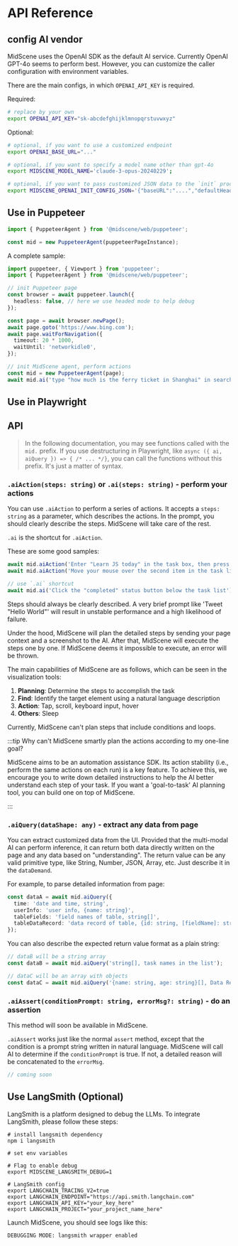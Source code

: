 # API Reference

## config AI vendor

MidScene uses the OpenAI SDK as the default AI service. Currently OpenAI GPT-4o seems to perform best. However, you can customize the caller configuration with environment variables.

There are the main configs, in which `OPENAI_API_KEY` is required.

Required:

```bash
# replace by your own
export OPENAI_API_KEY="sk-abcdefghijklmnopqrstuvwxyz"
```

Optional:

```bash
# optional, if you want to use a customized endpoint
export OPENAI_BASE_URL="..."

# optional, if you want to specify a model name other than gpt-4o
export MIDSCENE_MODEL_NAME='claude-3-opus-20240229';

# optional, if you want to pass customized JSON data to the `init` process of OpenAI SDK
export MIDSCENE_OPENAI_INIT_CONFIG_JSON='{"baseURL":"....","defaultHeaders":{"key": "value"}}'
```

## Use in Puppeteer

```typescript
import { PuppeteerAgent } from '@midscene/web/puppeteer';

const mid = new PuppeteerAgent(puppeteerPageInstance);
```

A complete sample:

```typescript
import puppeteer, { Viewport } from 'puppeteer';
import { PuppeteerAgent } from '@midscene/web/puppeteer';

// init Puppeteer page
const browser = await puppeteer.launch({
  headless: false, // here we use headed mode to help debug
});

const page = await browser.newPage();
await page.goto('https://www.bing.com');
await page.waitForNavigation({
  timeout: 20 * 1000,
  waitUntil: 'networkidle0',
});

// init MidScene agent, perform actions
const mid = new PuppeteerAgent(page);
await mid.ai('type "how much is the ferry ticket in Shanghai" in search box, hit Enter');
```

## Use in Playwright

## API

> In the following documentation, you may see functions called with the `mid.` prefix. If you use destructuring in Playwright, like `async ({ ai, aiQuery }) => { /* ... */}`, you can call the functions without this prefix. It's just a matter of syntax.

### `.aiAction(steps: string)` or `.ai(steps: string)` - perform your actions

You can use `.aiAction` to perform a series of actions. It accepts a `steps: string` as a parameter, which describes the actions. In the prompt, you should clearly describe the steps. MidScene will take care of the rest.

`.ai` is the shortcut for `.aiAction`.

These are some good samples:

```typescript
await mid.aiAction('Enter "Learn JS today" in the task box, then press Enter to create');
await mid.aiAction('Move your mouse over the second item in the task list and click the Delete button to the right of the second task');

// use `.ai` shortcut
await mid.ai('Click the "completed" status button below the task list');
```

Steps should always be clearly described. A very brief prompt like 'Tweet "Hello World"' will result in unstable performance and a high likelihood of failure. 

Under the hood, MidScene will plan the detailed steps by sending your page context and a screenshot to the AI. After that, MidScene will execute the steps one by one. If MidScene deems it impossible to execute, an error will be thrown. 

The main capabilities of MidScene are as follows, which can be seen in the visualization tools:
1. **Planning**: Determine the steps to accomplish the task
2. **Find**: Identify the target element using a natural language description
3. **Action**: Tap, scroll, keyboard input, hover
4. **Others**: Sleep

Currently, MidScene can't plan steps that include conditions and loops.

:::tip Why can't MidScene smartly plan the actions according to my one-line goal? 

MidScene aims to be an automation assistance SDK. Its action stability (i.e., perform the same actions on each run) is a key feature. To achieve this, we encourage you to write down detailed instructions to help the AI better understand each step of your task. If you want a 'goal-to-task' AI planning tool, you can build one on top of MidScene.

:::

### `.aiQuery(dataShape: any)` - extract any data from page

You can extract customized data from the UI. Provided that the multi-modal AI can perform inference, it can return both data directly written on the page and any data based on "understanding". The return value can be any valid primitive type, like String, Number, JSON, Array, etc. Just describe it in the `dataDemand`.

For example, to parse detailed information from page:

```typescript
const dataA = await mid.aiQuery({
  time: 'date and time, string',
  userInfo: 'user info, {name: string}',
  tableFields: 'field names of table, string[]',
  tableDataRecord: 'data record of table, {id: string, [fieldName]: string}[]',
});
```

You can also describe the expected return value format as a plain string:

```typescript
// dataB will be a string array
const dataB = await mid.aiQuery('string[], task names in the list');

// dataC will be an array with objects
const dataC = await mid.aiQuery('{name: string, age: string}[], Data Record in the table');
```

### `.aiAssert(conditionPrompt: string, errorMsg?: string)` - do an assertion

This method will soon be available in MidScene.

`.aiAssert` works just like the normal `assert` method, except that the condition is a prompt string written in natural language. MidScene will call AI to determine if the `conditionPrompt` is true. If not, a detailed reason will be concatenated to the `errorMsg`.

```typescript
// coming soon
```

## Use LangSmith (Optional)

LangSmith is a platform designed to debug the LLMs. To integrate LangSmith, please follow these steps:

```shell
# install langsmith dependency
npm i langsmith

# set env variables

# Flag to enable debug
export MIDSCENE_LANGSMITH_DEBUG=1 

# LangSmith config
export LANGCHAIN_TRACING_V2=true
export LANGCHAIN_ENDPOINT="https://api.smith.langchain.com"
export LANGCHAIN_API_KEY="your_key_here"
export LANGCHAIN_PROJECT="your_project_name_here"
```

Launch MidScene, you should see logs like this:

```log
DEBUGGING MODE: langsmith wrapper enabled
```
